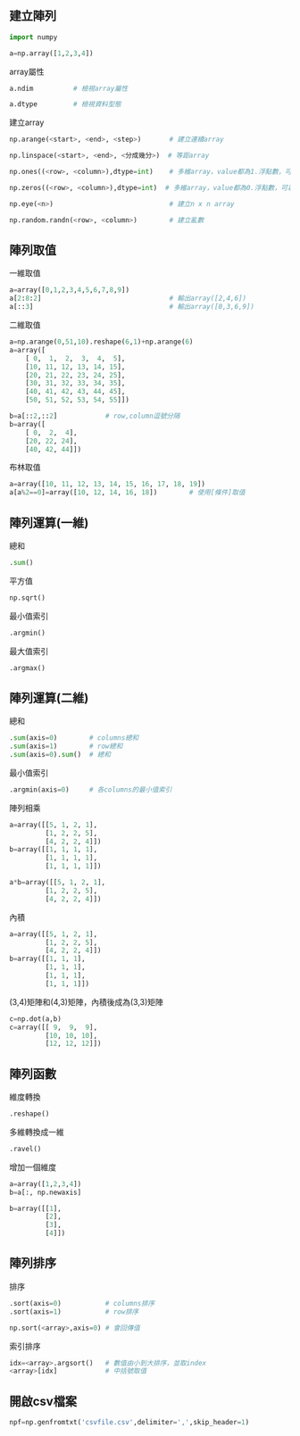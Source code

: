 ## 建立陣列
```python
import numpy 

a=np.array([1,2,3,4])
```
array屬性
```python
a.ndim          # 檢視array屬性
```
```python
a.dtype         # 檢視資料型態
```
建立array
```python
np.arange(<start>, <end>, <step>)       # 建立連續array
```

```python
np.linspace(<start>, <end>, <分成幾分>)  # 等距array
```

```python
np.ones((<row>, <column>),dtype=int)    # 多維array，value都為1.浮點數，可以設定成整數
```
```python
np.zeros((<row>, <column>),dtype=int)  # 多維array，value都為0.浮點數，可以設定成整數
```

```python
np.eye(<n>)                             # 建立n x n array
```
```python
np.random.randn(<row>, <column>)        # 建立亂數
```
## 陣列取值
一維取值
```python
a=array([0,1,2,3,4,5,6,7,8,9])
a[2:8:2]                                # 輸出array([2,4,6])
a[::3]                                  # 輸出array([0,3,6,9])
```
二維取值
```python
a=np.arange(0,51,10).reshape(6,1)+np.arange(6)
a=array([
    [ 0,  1,  2,  3,  4,  5],
    [10, 11, 12, 13, 14, 15],
    [20, 21, 22, 23, 24, 25],
    [30, 31, 32, 33, 34, 35],
    [40, 41, 42, 43, 44, 45],
    [50, 51, 52, 53, 54, 55]])
```
```python
b=a[::2,::2]            # row,column逗號分隔
b=array([
    [ 0,  2,  4],
    [20, 22, 24],
    [40, 42, 44]])
```
布林取值
```python
a=array([10, 11, 12, 13, 14, 15, 16, 17, 18, 19])
a[a%2==0]=array([10, 12, 14, 16, 18])        # 使用[條件]取值
```


## 陣列運算(一維)
總和
```python
.sum()
```

平方值
```python
np.sqrt()
```
最小值索引
```python
.argmin()
```
最大值索引
```python
.argmax()
```

## 陣列運算(二維)
總和
```python
.sum(axis=0)        # columns總和
.sum(axis=1)        # row總和
.sum(axis=0).sum()  # 總和
```
最小值索引
```python
.argmin(axis=0)     # 各columns的最小值索引
```

陣列相乘
```python
a=array([[5, 1, 2, 1],
         [1, 2, 2, 5],
         [4, 2, 2, 4]])
b=array([[1, 1, 1, 1],
         [1, 1, 1, 1],
         [1, 1, 1, 1]])
```
```python
a*b=array([[5, 1, 2, 1],
         [1, 2, 2, 5],
         [4, 2, 2, 4]])
```
內積
```python
a=array([[5, 1, 2, 1],
         [1, 2, 2, 5],
         [4, 2, 2, 4]])
b=array([[1, 1, 1],
         [1, 1, 1],
         [1, 1, 1],
         [1, 1, 1]])
```
(3,4)矩陣和(4,3)矩陣，內積後成為(3,3)矩陣
```python
c=np.dot(a,b)
c=array([[ 9,  9,  9],
         [10, 10, 10],
         [12, 12, 12]])
```
## 陣列函數
維度轉換
```python
.reshape()
```
多維轉換成一維
```python
.ravel()
```
增加一個維度
```python
a=array([1,2,3,4])
b=a[:, np.newaxis]

b=array([[1],
         [2],
         [3],
         [4]])
```
## 陣列排序
排序
```python
.sort(axis=0)           # columns排序
.sort(axis=1)           # row排序

np.sort(<array>,axis=0) # 會回傳值
```
索引排序
```python
idx=<array>.argsort()   # 數值由小到大排序，並取index
<array>[idx]            # 中括號取值
```
## 開啟csv檔案
```python
npf=np.genfromtxt('csvfile.csv',delimiter=',',skip_header=1)
```